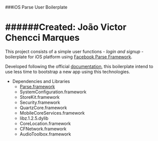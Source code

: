 ###iOS Parse User Boilerplate

######Created: João Victor Chencci Marques
==============

This project consists of a simple user functions - *login and signup* -  boilerplate for iOS platform using [Facebook Parse Framework](https://www.parse.com). 

Developed following the official [documentation](https://www.parse.com/docs/ios_guide#top/iOS), this boilerplate intend to use less time to bootstrap a new app using this technologies.

- Dependencies and Libraries
  -  [Parse.framework](https://www.parse.com/downloads/ios/parse-library/latest)
  -  SystemConfiguration.framework
  -  StoreKit.framework
  -  Security.framework
  -  QuartzCore.framework
  -  MobileCoreServices.framework
  -  libz.1.2.5.dylib
  -  CoreLocation.framework
  -  CFNetwork.framework
  -  AudioToolbox.framework
